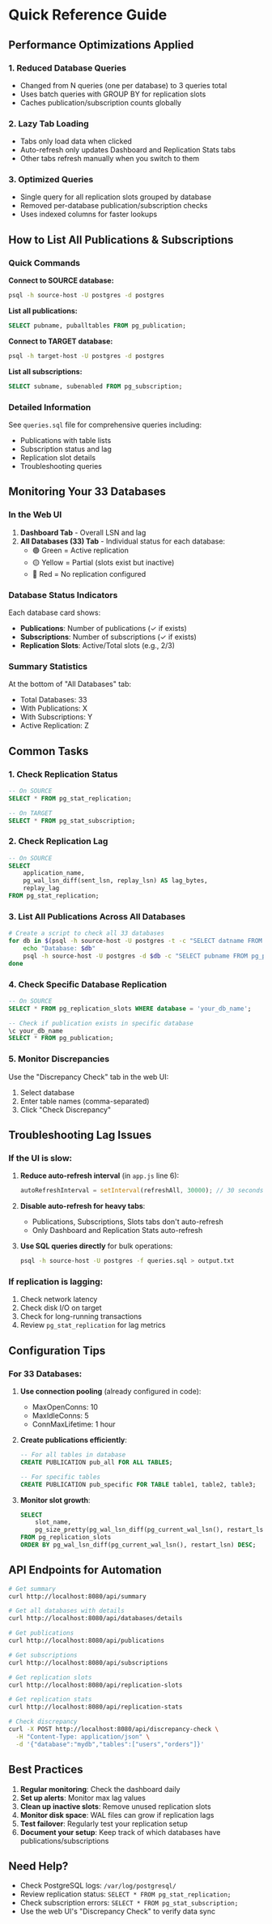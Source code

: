 # Quick Reference Guide

## Performance Optimizations Applied

### 1. **Reduced Database Queries**
- Changed from N queries (one per database) to 3 queries total
- Uses batch queries with GROUP BY for replication slots
- Caches publication/subscription counts globally

### 2. **Lazy Tab Loading**
- Tabs only load data when clicked
- Auto-refresh only updates Dashboard and Replication Stats tabs
- Other tabs refresh manually when you switch to them

### 3. **Optimized Queries**
- Single query for all replication slots grouped by database
- Removed per-database publication/subscription checks
- Uses indexed columns for faster lookups

## How to List All Publications & Subscriptions

### Quick Commands

**Connect to SOURCE database:**
```bash
psql -h source-host -U postgres -d postgres
```

**List all publications:**
```sql
SELECT pubname, puballtables FROM pg_publication;
```

**Connect to TARGET database:**
```bash
psql -h target-host -U postgres -d postgres
```

**List all subscriptions:**
```sql
SELECT subname, subenabled FROM pg_subscription;
```

### Detailed Information

See `queries.sql` file for comprehensive queries including:
- Publications with table lists
- Subscription status and lag
- Replication slot details
- Troubleshooting queries

## Monitoring Your 33 Databases

### In the Web UI

1. **Dashboard Tab** - Overall LSN and lag
2. **All Databases (33) Tab** - Individual status for each database:
   - 🟢 Green = Active replication
   - 🟡 Yellow = Partial (slots exist but inactive)
   - 🔴 Red = No replication configured

### Database Status Indicators

Each database card shows:
- **Publications**: Number of publications (✓ if exists)
- **Subscriptions**: Number of subscriptions (✓ if exists)
- **Replication Slots**: Active/Total slots (e.g., 2/3)

### Summary Statistics

At the bottom of "All Databases" tab:
- Total Databases: 33
- With Publications: X
- With Subscriptions: Y
- Active Replication: Z

## Common Tasks

### 1. Check Replication Status
```sql
-- On SOURCE
SELECT * FROM pg_stat_replication;

-- On TARGET
SELECT * FROM pg_stat_subscription;
```

### 2. Check Replication Lag
```sql
-- On SOURCE
SELECT 
    application_name,
    pg_wal_lsn_diff(sent_lsn, replay_lsn) AS lag_bytes,
    replay_lag
FROM pg_stat_replication;
```

### 3. List All Publications Across All Databases
```bash
# Create a script to check all 33 databases
for db in $(psql -h source-host -U postgres -t -c "SELECT datname FROM pg_database WHERE datistemplate = false"); do
    echo "Database: $db"
    psql -h source-host -U postgres -d $db -c "SELECT pubname FROM pg_publication;"
done
```

### 4. Check Specific Database Replication
```sql
-- On SOURCE
SELECT * FROM pg_replication_slots WHERE database = 'your_db_name';

-- Check if publication exists in specific database
\c your_db_name
SELECT * FROM pg_publication;
```

### 5. Monitor Discrepancies
Use the "Discrepancy Check" tab in the web UI:
1. Select database
2. Enter table names (comma-separated)
3. Click "Check Discrepancy"

## Troubleshooting Lag Issues

### If the UI is slow:

1. **Reduce auto-refresh interval** (in `app.js` line 6):
   ```javascript
   autoRefreshInterval = setInterval(refreshAll, 30000); // 30 seconds instead of 10
   ```

2. **Disable auto-refresh for heavy tabs**:
   - Publications, Subscriptions, Slots tabs don't auto-refresh
   - Only Dashboard and Replication Stats auto-refresh

3. **Use SQL queries directly** for bulk operations:
   ```bash
   psql -h source-host -U postgres -f queries.sql > output.txt
   ```

### If replication is lagging:

1. Check network latency
2. Check disk I/O on target
3. Check for long-running transactions
4. Review `pg_stat_replication` for lag metrics

## Configuration Tips

### For 33 Databases:

1. **Use connection pooling** (already configured in code):
   - MaxOpenConns: 10
   - MaxIdleConns: 5
   - ConnMaxLifetime: 1 hour

2. **Create publications efficiently**:
   ```sql
   -- For all tables in database
   CREATE PUBLICATION pub_all FOR ALL TABLES;
   
   -- For specific tables
   CREATE PUBLICATION pub_specific FOR TABLE table1, table2, table3;
   ```

3. **Monitor slot growth**:
   ```sql
   SELECT 
       slot_name,
       pg_size_pretty(pg_wal_lsn_diff(pg_current_wal_lsn(), restart_lsn)::bigint) AS retained_wal
   FROM pg_replication_slots
   ORDER BY pg_wal_lsn_diff(pg_current_wal_lsn(), restart_lsn) DESC;
   ```

## API Endpoints for Automation

```bash
# Get summary
curl http://localhost:8080/api/summary

# Get all databases with details
curl http://localhost:8080/api/databases/details

# Get publications
curl http://localhost:8080/api/publications

# Get subscriptions
curl http://localhost:8080/api/subscriptions

# Get replication slots
curl http://localhost:8080/api/replication-slots

# Get replication stats
curl http://localhost:8080/api/replication-stats

# Check discrepancy
curl -X POST http://localhost:8080/api/discrepancy-check \
  -H "Content-Type: application/json" \
  -d '{"database":"mydb","tables":["users","orders"]}'
```

## Best Practices

1. **Regular monitoring**: Check the dashboard daily
2. **Set up alerts**: Monitor max lag values
3. **Clean up inactive slots**: Remove unused replication slots
4. **Monitor disk space**: WAL files can grow if replication lags
5. **Test failover**: Regularly test your replication setup
6. **Document your setup**: Keep track of which databases have publications/subscriptions

## Need Help?

- Check PostgreSQL logs: `/var/log/postgresql/`
- Review replication status: `SELECT * FROM pg_stat_replication;`
- Check subscription errors: `SELECT * FROM pg_stat_subscription;`
- Use the web UI's "Discrepancy Check" to verify data sync
